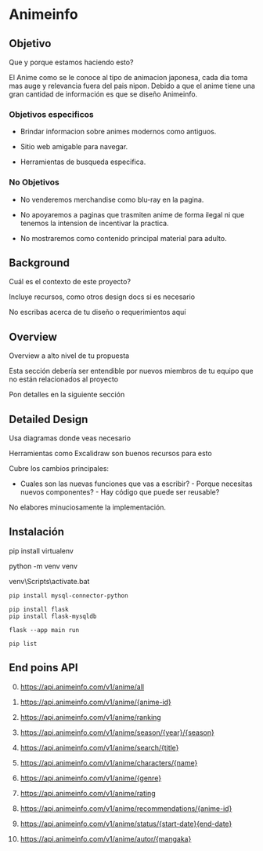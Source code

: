 # Animeinfo

## Objetivo

Que y porque estamos haciendo esto?

El Anime como se le conoce al tipo de animacion japonesa, cada dia toma
mas auge y relevancia fuera del pais nipon. Debido a que el anime tiene
una gran cantidad de información es que se diseño Animeinfo.

### Objetivos especificos

- Brindar informacion sobre animes modernos como antiguos.

-  Sitio web amigable para navegar.

- Herramientas de busqueda especifica.

### No Objetivos

- No venderemos merchandise como blu-ray en la pagina.

- No apoyaremos a paginas que trasmiten anime de forma ilegal ni que tenemos la intension de incentivar la practica.

- No mostraremos como contenido principal material para adulto.

## Background

Cuál es el contexto de este proyecto?

Incluye recursos, como otros design docs si es necesario

No escribas acerca de tu diseño o requerimientos aquí

## Overview

Overview a alto nivel de tu propuesta

Esta sección debería ser entendible por nuevos miembros de tu equipo que no están relacionados al proyecto

Pon detalles en la siguiente sección

## Detailed Design

Usa diagramas donde veas necesario

Herramientas como Excalidraw son buenos recursos para esto

Cubre los cambios principales:

- Cuales son las nuevas funciones que vas a escribir? - Porque necesitas nuevos componentes? - Hay código que puede ser reusable?

No elabores minuciosamente la implementación.

## Instalación

pip install virtualenv

python -m venv venv

venv\Scripts\activate.bat

    pip install mysql-connector-python

    pip install flask
    pip install flask-mysqldb

    flask --app main run

    pip list

## End poins API
0.	https://api.animeinfo.com/v1/anime/all

1.	https://api.animeinfo.com/v1/anime/{anime-id}

2.	https://api.animeinfo.com/v1/anime/ranking

3.	https://api.animeinfo.com/v1/anime/season/{year}/{season}

4.	https://api.animeinfo.com/v1/anime/search/{title}

5.	https://api.animeinfo.com/v1/anime/characters/{name}

6.	https://api.animeinfo.com/v1/anime/{genre}

7.	https://api.animeinfo.com/v1/anime/rating

8.	https://api.animeinfo.com/v1/anime/recommendations/{anime-id}

9.	https://api.animeinfo.com/v1/anime/status/{start-date}{end-date}

10.	https://api.animeinfo.com/v1/anime/autor/{mangaka}
